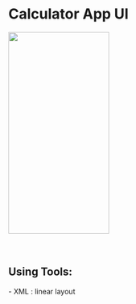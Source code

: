 # Calculator App UI
<img src="https://github.com/user-attachments/assets/d5e953b2-805f-44c1-a0d1-cb348431e581" width="200" height="400">
<br><br><br>
<h2>Using Tools:</h2> 
- XML : linear layout<br>
